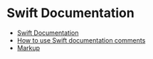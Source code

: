 # Swift Documentation

- [Swift Documentation](https://nshipster.com/swift-documentation/)
- [How to use Swift documentation comments](https://stackoverflow.com/a/27766320)
- [Markup](https://developer.apple.com/library/archive/documentation/Xcode/Reference/xcode_markup_formatting_ref/index.html)